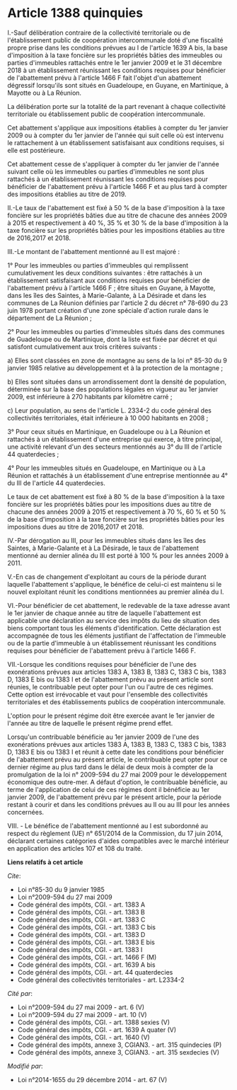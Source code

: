 # Article 1388 quinquies

I.-Sauf délibération contraire de la collectivité territoriale ou de l'établissement public de coopération intercommunale
doté d'une fiscalité propre prise dans les conditions prévues au I de l'article 1639 A bis, la base d'imposition à la taxe
foncière sur les propriétés bâties des immeubles ou parties d'immeubles rattachés entre le 1er janvier 2009 et le 31 décembre
2018 à un établissement réunissant les conditions requises pour bénéficier de l'abattement prévu à l'article 1466 F fait
l'objet d'un abattement dégressif lorsqu'ils sont situés en Guadeloupe, en Guyane, en Martinique, à Mayotte ou à La Réunion. 

La délibération porte sur la totalité de la part revenant à chaque collectivité territoriale ou établissement public de
coopération intercommunale. 

Cet abattement s'applique aux impositions établies à compter du 1er janvier 2009 ou à compter du 1er janvier de l'année qui
suit celle où est intervenu le rattachement à un établissement satisfaisant aux conditions requises, si elle est
postérieure. 

Cet abattement cesse de s'appliquer à compter du 1er janvier de l'année suivant celle où les immeubles ou parties d'immeubles
ne sont plus rattachés à un établissement réunissant les conditions requises pour bénéficier de l'abattement prévu à
l'article 1466 F et au plus tard à compter des impositions établies au titre de 2019. 

II.-Le taux de l'abattement est fixé à 50 % de la base d'imposition à la taxe foncière sur les propriétés bâties due au titre
de chacune des années 2009 à 2015 et respectivement à 40 %, 35 % et 30 % de la base d'imposition à la taxe foncière sur les
propriétés bâties pour les impositions établies au titre de 2016,2017 et 2018. 

III.-Le montant de l'abattement mentionné au II est majoré : 

1° Pour les immeubles ou parties d'immeubles qui remplissent cumulativement les deux conditions suivantes : être rattachés à
un établissement satisfaisant aux conditions requises pour bénéficier de l'abattement prévu à l'article 1466 F ; être situés
en Guyane, à Mayotte, dans les îles des Saintes, à Marie-Galante, à La Désirade et dans les communes de La Réunion définies
par l'article 2 du décret n° 78-690 du 23 juin 1978 portant création d'une zone spéciale d'action rurale dans le département
de La Réunion ; 

2° Pour les immeubles ou parties d'immeubles situés dans des communes de Guadeloupe ou de Martinique, dont la liste est fixée
par décret et qui satisfont cumulativement aux trois critères suivants : 

a) Elles sont classées en zone de montagne au sens de la loi n° 85-30 du 9 janvier 1985 relative au développement et à la
protection de la montagne ; 

b) Elles sont situées dans un arrondissement dont la densité de population, déterminée sur la base des populations légales en
vigueur au 1er janvier 2009, est inférieure à 270 habitants par kilomètre carré ; 

c) Leur population, au sens de l'article L. 2334-2 du code général des collectivités territoriales, était inférieure à 10 000
habitants en 2008 ; 

3° Pour ceux situés en Martinique, en Guadeloupe ou à La Réunion et rattachés à un établissement d'une entreprise qui exerce,
à titre principal, une activité relevant d'un des secteurs mentionnés au 3° du III de l'article 44 quaterdecies ; 

4° Pour les immeubles situés en Guadeloupe, en Martinique ou à La Réunion et rattachés à un établissement d'une entreprise
mentionnée au 4° du III de l'article 44 quaterdecies. 

Le taux de cet abattement est fixé à 80 % de la base d'imposition à la taxe foncière sur les propriétés bâties pour les
impositions dues au titre de chacune des années 2009 à 2015 et respectivement à 70 %, 60 % et 50 % de la base d'imposition à
la taxe foncière sur les propriétés bâties pour les impositions dues au titre de 2016,2017 et 2018. 

IV.-Par dérogation au III, pour les immeubles situés dans les îles des Saintes, à Marie-Galante et à La Désirade, le taux de
l'abattement mentionné au dernier alinéa du III est porté à 100 % pour les années 2009 à 2011. 

V.-En cas de changement d'exploitant au cours de la période durant laquelle l'abattement s'applique, le bénéfice de celui-ci
est maintenu si le nouvel exploitant réunit les conditions mentionnées au premier alinéa du I. 

VI.-Pour bénéficier de cet abattement, le redevable de la taxe adresse avant le 1er janvier de chaque année au titre de
laquelle l'abattement est applicable une déclaration au service des impôts du lieu de situation des biens comportant tous les
éléments d'identification. Cette déclaration est accompagnée de tous les éléments justifiant de l'affectation de l'immeuble
ou de la partie d'immeuble à un établissement réunissant les conditions requises pour bénéficier de l'abattement prévu à
l'article 1466 F. 

VII.-Lorsque les conditions requises pour bénéficier de l'une des exonérations prévues aux articles 1383 A, 1383 B, 1383 C,
1383 C bis, 1383 D, 1383 E bis ou 1383 I et de l'abattement prévu au présent article sont réunies, le contribuable peut opter
pour l'un ou l'autre de ces régimes. Cette option est irrévocable et vaut pour l'ensemble des collectivités territoriales et
des établissements publics de coopération intercommunale. 

L'option pour le présent régime doit être exercée avant le 1er janvier de l'année au titre de laquelle le présent régime
prend effet. 

Lorsqu'un contribuable bénéficie au 1er janvier 2009 de l'une des exonérations prévues aux articles 1383 A, 1383 B, 1383 C,
1383 C bis, 1383 D, 1383 E bis ou 1383 I et réunit à cette date les conditions pour bénéficier de l'abattement prévu au
présent article, le contribuable peut opter pour ce dernier régime au plus tard dans le délai de deux mois à compter de la
promulgation de la loi n° 2009-594 du 27 mai 2009 pour le développement économique des outre-mer. A défaut d'option, le
contribuable bénéficie, au terme de l'application de celui de ces régimes dont il bénéficie au 1er janvier 2009, de
l'abattement prévu par le présent article, pour la période restant à courir et dans les conditions prévues au II ou au III
pour les années concernées.

VIII. - Le bénéfice de l'abattement mentionné au I est subordonné au respect du règlement (UE) n° 651/2014 de la Commission,
du 17 juin 2014, déclarant certaines catégories d'aides compatibles avec le marché intérieur en application des articles 107
et 108 du traité.

**Liens relatifs à cet article**

_Cite_:

  - Loi n°85-30 du 9 janvier 1985
  - Loi n°2009-594 du 27 mai 2009
  - Code général des impôts, CGI. - art. 1383 A
  - Code général des impôts, CGI. - art. 1383 B
  - Code général des impôts, CGI. - art. 1383 C
  - Code général des impôts, CGI. - art. 1383 C bis
  - Code général des impôts, CGI. - art. 1383 D
  - Code général des impôts, CGI. - art. 1383 E bis
  - Code général des impôts, CGI. - art. 1383 I
  - Code général des impôts, CGI. - art. 1466 F (M)
  - Code général des impôts, CGI. - art. 1639 A bis
  - Code général des impôts, CGI. - art. 44 quaterdecies
  - Code général des collectivités territoriales - art. L2334-2

_Cité par_:

  - Loi n°2009-594 du 27 mai 2009 - art. 6 (V)
  - Loi n°2009-594 du 27 mai 2009 - art. 10 (V)
  - Code général des impôts, CGI. - art. 1388 sexies (V)
  - Code général des impôts, CGI. - art. 1639 A quater (V)
  - Code général des impôts, CGI. - art. 1640 (V)
  - Code général des impôts, annexe 3, CGIAN3. - art. 315 quindecies (P)
  - Code général des impôts, annexe 3, CGIAN3. - art. 315 sexdecies (V)

_Modifié par_:

  - Loi n°2014-1655 du 29 décembre 2014 - art. 67 (V)
